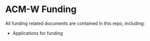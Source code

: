 # ACM-W Funding

All funding related documents are contained in this repo, including:

  * Applications for funding
